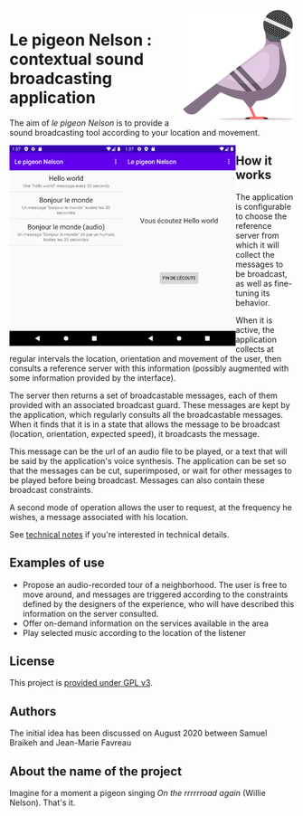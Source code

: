 <img src="./images/le-pigeon-nelson-logo.svg" width="200px" height="200px" alt="Logo du pigeon Nelson" align="right">

# Le pigeon Nelson : contextual sound broadcasting application

The aim of *le pigeon Nelson* is to provide a sound broadcasting tool according to your location and movement.

<div>
<img src="./images/Screenshot1.png" width="200px" alt="First screenshot: a list of servers to be played" align="left" margin="1em">
<img src="./images/Screenshot2.png" width="200px" alt="Second screenshot: a playing server" align="left" margin="1em">
</div>

## How it works

The application is configurable to choose the reference server from which it will collect the messages to be broadcast, as well as fine-tuning its behavior.

When it is active, the application collects at regular intervals the location, orientation and movement of the user, then consults a reference server with this information (possibly augmented with some information provided by the interface). 

The server then returns a set of broadcastable messages, each of them provided with an associated broadcast guard. These messages are kept by the application, which regularly consults all the broadcastable messages. When it finds that it is in a state that allows the message to be broadcast (location, orientation, expected speed), it broadcasts the message.

This message can be the url of an audio file to be played, or a text that will be said by the application's voice synthesis. 
The application can be set so that the messages can be cut, superimposed, or wait for other messages to be played before being broadcast. Messages can also contain these broadcast constraints.

A second mode of operation allows the user to request, at the frequency he wishes, a message associated with his location.

See [technical notes](technical-notes.md) if you're interested in technical details.

## Examples of use

* Propose an audio-recorded tour of a neighborhood. The user is free to move around, and messages are triggered according to the constraints defined by the designers of the experience, who will have described this information on the server consulted.
* Offer on-demand information on the services available in the area
* Play selected music according to the location of the listener

## License

This project is [provided under GPL v3](./LICENSE).

## Authors

The initial idea has been discussed on August 2020 between Samuel Braikeh and Jean-Marie Favreau

## About the name of the project

Imagine for a moment a pigeon singing *On the rrrrrroad again* (Willie Nelson). That's it.
